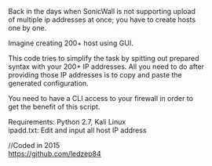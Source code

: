 Back in the days when SonicWall is not supporting upload<br>
of multiple ip addresses at once; you have to create hosts<br>
one by one.

Imagine creating 200+ host using GUI.

This code tries to simplify the task by spitting out prepared<br>
syntax with your 200+ IP addresses. All you need to do after<br>
providing those IP addresses is to copy and paste the<br>
generated configuration.

You need to have a CLI access to your firewall in order to<br>
get the benefit of this script.

Requirements: Python 2.7, Kali Linux<br>
ipadd.txt: Edit and input all host IP address


//Coded in 2015<br>
https://github.com/ledzep84
